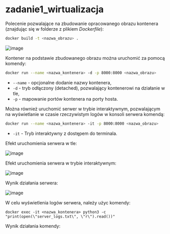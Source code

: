 # zadanie1_wirtualizacja

Polecenie pozwalające na zbudowanie opracowanego obrazu kontenera (znajdując się w folderze z plikiem *Dockerfile*):
```bash
docker build -t <nazwa_obrazu> .
```
![image](https://github.com/user-attachments/assets/cf4a814e-faac-4900-b02e-98bb48a8072c)

Kontener na podstawie zbudowanego obrazu można uruchomić za pomocą komendy:

```bash
docker run --name <nazwa_kontenera> -d -p 8000:8000 <nazwa_obrazu>   
```
- `--name` - opcjonalne dodanie nazwy kontenera,
- `-d` - tryb odłączony (detached), pozwalający kontenerowi na działanie w tle,
- `-p` - mapowanie portów kontenera na porty hosta.

Można również uruchomić serwer w trybie interaktywnym, pozwalającym na wyświetlanie w czasie rzeczywistym logów w konsoli serwera komendą:

```bash
docker run --name <nazwa_kontenera> -it -p 8000:8000 <nazwa_obrazu>
```
- `-it` - Tryb interaktywny z dostępem do terminala.
 
Efekt uruchomienia serwera w tle:

![image](https://github.com/user-attachments/assets/6899f6a2-25dc-44f8-8df2-c43221549892)

Efekt uruchomienia serwera w trybie interaktywnym:

![image](https://github.com/user-attachments/assets/17b1162d-14ec-4c51-94c0-f8c4743ff825)

Wynik działania serwera:

![image](https://github.com/user-attachments/assets/d5dab321-c74e-4a2c-bc3c-d54f8c6c94bc)


W celu wyświetlenia logów serwera, należy użyc komendy:
```
docker exec -it <nazwa_kontenera> python3 -c "print(open(\"server_logs.txt\", \"r\").read())"
```
Wynik działania komendy:

